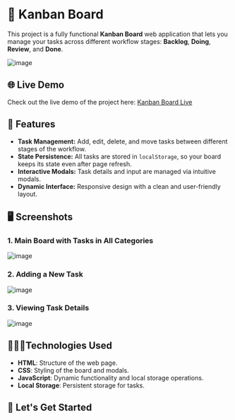 # 📝 Kanban Board

This project is a fully functional **Kanban Board** web application that lets you manage your tasks across different workflow stages: **Backlog**, **Doing**, **Review**, and **Done**.

![image](https://github.com/user-attachments/assets/371a2bc1-bccf-4c02-b293-e664f0c1c320)

## 🌐 Live Demo

Check out the live demo of the project here: [Kanban Board Live](https://66c46392603491f3ced4ee29--idyllic-gecko-be7b0c.netlify.app)

## 🌟 Features

- **Task Management:** Add, edit, delete, and move tasks between different stages of the workflow.
- **State Persistence:** All tasks are stored in `localStorage`, so your board keeps its state even after page refresh.
- **Interactive Modals:** Task details and input are managed via intuitive modals.
- **Dynamic Interface:** Responsive design with a clean and user-friendly layout.

## 🖥️ Screenshots

### 1. Main Board with Tasks in All Categories
![image](https://github.com/user-attachments/assets/42084ae5-8e68-4654-94bf-974ac6044d44)

### 2. Adding a New Task
![image](https://github.com/user-attachments/assets/a10a7391-9328-4664-a233-e39a6b074da3)

### 3. Viewing Task Details
![image](https://github.com/user-attachments/assets/93060183-3cf0-4d83-856c-4d7c0876559e)


## 🧑🏻‍💻Technologies Used

- **HTML**: Structure of the web page.
- **CSS**: Styling of the board and modals.
- **JavaScript**: Dynamic functionality and local storage operations.
- **Local Storage**: Persistent storage for tasks.


## 🚀 Let's Get Started

